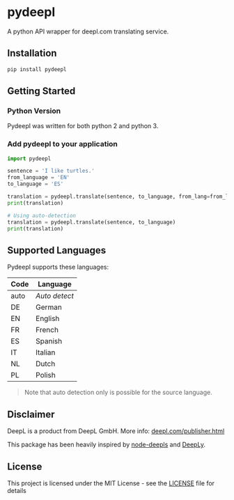 # pydeepl
A python API wrapper for deepl.com translating service.

## Installation

```python
pip install pydeepl
```

## Getting Started

### Python Version

Pydeepl was written for both python 2 and python 3.

### Add pydeepl to your application

```python
import pydeepl

sentence = 'I like turtles.'
from_language = 'EN'
to_language = 'ES'

translation = pydeepl.translate(sentence, to_language, from_lang=from_language)
print(translation)

# Using auto-detection
translation = pydeepl.translate(sentence, to_language)
print(translation)
```

## Supported Languages

Pydeepl supports these languages:

| Code | Language      |
|------|---------------|
| auto | _Auto detect_ |
| DE   | German        |
| EN   | English       |
| FR   | French        |
| ES   | Spanish       |
| IT   | Italian       |
| NL   | Dutch         |
| PL   | Polish        |

> Note that auto detection only is possible for the source language.

## Disclaimer

DeepL is a product from DeepL GmbH. More info: [deepl.com/publisher.html](https://www.deepl.com/publisher.html)

This package has been heavily inspired by [node-deepls](https://github.com/pbrln/node-deepl) and [DeepLy](https://github.com/chriskonnertz/DeepLy).

## License

This project is licensed under the MIT License - see the [LICENSE](LICENSE) file for details
